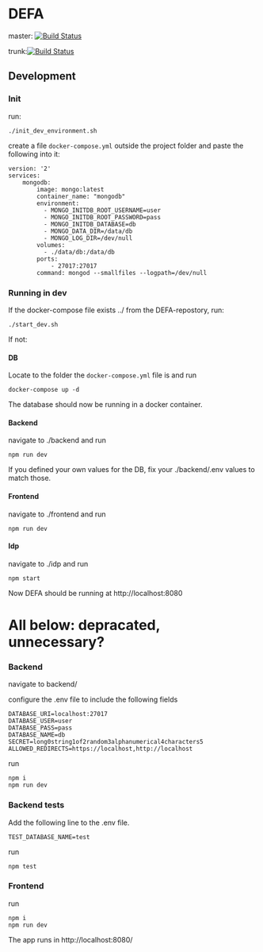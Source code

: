 # DEFA

master: [![Build Status](https://travis-ci.org/UniversityOfHelsinkiCS/DEFA.svg?branch=master)](https://travis-ci.org/UniversityOfHelsinkiCS/DEFA)

trunk:[![Build Status](https://travis-ci.org/UniversityOfHelsinkiCS/DEFA.svg?branch=trunk)](https://travis-ci.org/UniversityOfHelsinkiCS/DEFA)

## Development

### Init

run:

```
./init_dev_environment.sh
```

create a file `docker-compose.yml` outside the project folder and paste the following into it:

```
version: '2'
services:
    mongodb:
        image: mongo:latest
        container_name: "mongodb"
        environment:
          - MONGO_INITDB_ROOT_USERNAME=user 
          - MONGO_INITDB_ROOT_PASSWORD=pass
          - MONGO_INITDB_DATABASE=db
          - MONGO_DATA_DIR=/data/db
          - MONGO_LOG_DIR=/dev/null
        volumes:
          - ./data/db:/data/db
        ports:
            - 27017:27017
        command: mongod --smallfiles --logpath=/dev/null
```

### Running in dev

If the docker-compose file exists  ../ from the DEFA-repostory, run: 

```
./start_dev.sh
```

If not:

#### DB

Locate to the folder the `docker-compose.yml` file is and run

```
docker-compose up -d
```

The database should now be running in a docker container.

#### Backend

navigate to ./backend and run

```
npm run dev
```

If you defined your own values for the DB, fix your ./backend/.env values to match those. 

#### Frontend

navigate to ./frontend and run

```
npm run dev
```
#### Idp

navigate to ./idp and run
```
npm start
```

Now DEFA should be running at http://localhost:8080
# All below: depracated, unnecessary? 

### Backend

navigate to backend/

configure the .env file to include the following fields

```
DATABASE_URI=localhost:27017
DATABASE_USER=user
DATABASE_PASS=pass
DATABASE_NAME=db
SECRET=long0string1of2random3alphanumerical4characters5
ALLOWED_REDIRECTS=https://localhost,http://localhost
```

run

```
npm i
npm run dev
```

### Backend tests

Add the following line to the .env file.

```
TEST_DATABASE_NAME=test
```

run

```
npm test
```

### Frontend

run

```
npm i
npm run dev
```

The app runs in http://localhost:8080/
